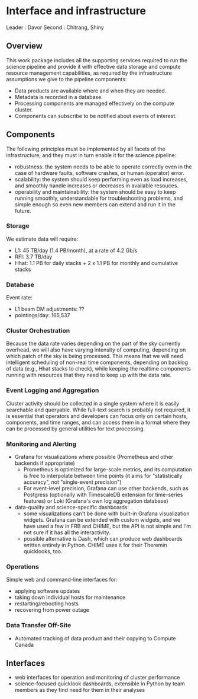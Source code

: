 # Interface and infrastructure

Leader : Davor
Second : Chitrang, Shiny

## Overview

This work package includes all the supporting services required to run the
science pipeline and provide it with effective data storage and compute resource
management capabilities, as required by the infrastructure assumptions we give
to the pipeline components:
- Data products are available where and when they are needed.
- Metadata is recorded in a database.
- Processing components are managed effectively on the compute cluster.
- Components can subscribe to be notified about events of interest.


## Components

The following principles must be implemented by all facets of the
infrastructure, and they must in turn enable it for the science pipeline:

- robustness: the system needs to be able to operate correctly even in the case
  of hardware faults, software crashes, or human (operator) error.
- scalability: the system should keep performing even as load increases, and
  smoothly handle increases or decreases in available resouces.
- operability and maintainability: the system should be easy to keep running
  smoothly, understandable for troubleshooting problems, and simple enough so
  even new members can extend and run it in the future.

### Storage

We estimate data will require:

- L1: 45 TB/day (1.4 PB/month), at a rate of 4.2 Gb/s
- RFI: 3.7 TB/day
- Hhat: 1.1 PB for daily stacks + 2 x 1.1 PB for monthly and cumulative stacks

### Database

Event rate:
- L1 beam DM adjustments: ??
- pointings/day: 165,537


### Cluster Orchestration

Because the data rate varies depending on the part of the sky currently
overhead, we will also have varying intensity of computing, depending on which
patch of the sky is being processed. This means that we will need intelligent
scheduling of non-real time components, depending on backlog of data (e.g., Hhat
stacks to check), while keeping the realtime components running with resources
that they need to keep up with the data rate.


### Event Logging and Aggregation

Cluster activity should be collected in a single system where it is easily
searchable and queryable. While full-text search is probably not required, it is
essential that operators and developers can focus only on certain hosts,
components, and time ranges, and can access them in a format where they can be
processed by general utilities for text processing.


### Monitoring and Alerting

- Grafana for visualizations where possible (Prometheus and other backends if appropriate)
  - Prometheus is optimized for large-scale metrics, and its computation is free
    to interpolate between time points (it aims for "statistically accuracy",
    not "single-event precision")
  - For event-level precision, Grafana can use other backends, such as Postgress
    (optionally with TimescaleDB extension for time-series features) or Loki
    (Grafana's own log aggregation database)
- data-quality and science-specific dashboards:
  - some visualizations can't be done with built-in Grafana visualization
    widgets. Grafana can be extended with custom widgets, and we have used a few
    in FRB and CHIME, but the API is not simple and I'm not sure if it has all
    the interactivity.
  - possible alternative is Dash, which can produce web dashboards written
    entirely in Python. CHIME uses it for their Theremin quicklooks, too.


### Operations

Simple web and command-line interfaces for:
- applying software updates
- taking down individual hosts for maintenance
- restarting/rebooting hosts
- recovering from power outage


### Data Transfer Off-Site

- Automated tracking of data product and their copying to Compute Canada


## Interfaces

- web interfaces for operation and monitoring of cluster performance
- science-focused quicklook dashboards, extensible in Python by team members as
  they find need for them in their analyses

